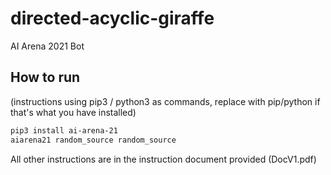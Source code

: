 # directed-acyclic-giraffe
AI Arena 2021 Bot

## How to run

(instructions using pip3 / python3 as commands, replace with pip/python if that's what you have installed)

```bash
pip3 install ai-arena-21
aiarena21 random_source random_source
```

All other instructions are in the instruction document provided (DocV1.pdf)
